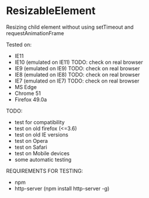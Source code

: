 # ResizableElement
Resizing child element without using setTimeout and requestAnimationFrame

Tested on: 
- IE11
- IE10 (emulated on IE11) TODO: check on real browser
- IE9 (emulated on IE9) TODO: check on real browser
- IE8 (emulated on IE8) TODO: check on real browser
- IE7 (emulated on IE7) TODO: check on real browser
- MS Edge
- Chrome 51
- Firefox 49.0a

TODO:
- test for compatibility
- test on old firefox (<=3.6)
- test on old IE versions
- test on Opera
- test on Safari
- test on Mobile devices
- some automatic testing

REQUIREMENTS FOR TESTING:
- npm
- http-server (npm install http-server -g)